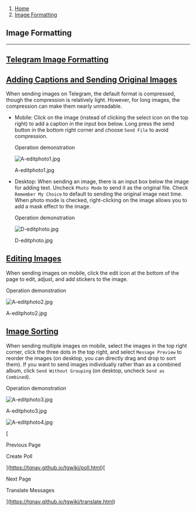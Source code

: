 1.  [Home](https://tgnav.github.io/tgwiki/)
2.  [Image Formatting](https://tgnav.github.io/tgwiki/editphoto.html)

## Image Formatting

---

## [Telegram Image Formatting](#telegram-image-formatting)

## [Adding Captions and Sending Original Images](#adding-captions-and-sending-original-images)

When sending images on Telegram, the default format is compressed, though the compression is relatively light. However, for long images, the compression can make them nearly unreadable.

- Mobile: Click on the image (instead of clicking the select icon on the top right) to add a caption in the input box below. Long press the send button in the bottom right corner and choose `Send File` to avoid compression.

  Operation demonstration

  ![A-editphoto1.jpg](https://cdn.jsdelivr.net/gh/tgwiki/images/A/editphoto1.jpg)

  A-editphoto1.jpg

- Desktop: When sending an image, there is an input box below the image for adding text. Uncheck `Photo Mode` to send it as the original file. Check `Remember My Choice` to default to sending the original image next time. When photo mode is checked, right-clicking on the image allows you to add a mask effect to the image.

  Operation demonstration

  ![D-editphoto.jpg](https://cdn.jsdelivr.net/gh/tgwiki/images/D/editphoto.jpg)

  D-editphoto.jpg

## [Editing Images](#editing-images)

When sending images on mobile, click the edit icon at the bottom of the page to edit, adjust, and add stickers to the image.

Operation demonstration

![A-editphoto2.jpg](https://cdn.jsdelivr.net/gh/tgwiki/images/A/editphoto2.jpg)

A-editphoto2.jpg

## [Image Sorting](#image-sorting)

When sending multiple images on mobile, select the images in the top right corner, click the three dots in the top right, and select `Message Preview` to reorder the images (on desktop, you can directly drag and drop to sort them). If you want to send images individually rather than as a combined album, click `Send Without Grouping` (on desktop, uncheck `Send as Combined`).

Operation demonstration

![A-editphoto3.jpg](https://cdn.jsdelivr.net/gh/tgwiki/images/A/editphoto3.jpg)

A-editphoto3.jpg

![A-editphoto4.jpg](https://cdn.jsdelivr.net/gh/tgwiki/images/A/editphoto4.jpg)

[

Previous Page

Create Poll

](https://tgnav.github.io/tgwiki/poll.html)[

Next Page

Translate Messages

](https://tgnav.github.io/tgwiki/translate.html)